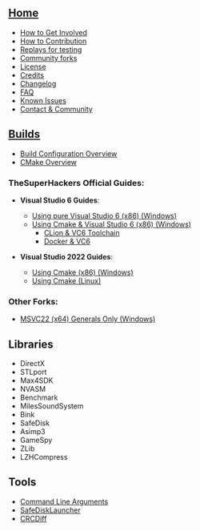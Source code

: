 <!-- markdownlint-disable -->

## [Home](Home)

- [How to Get Involved](how_to_involved)
- [How to Contribution](contribution)
- [Replays for testing](replay_testing)
- [Community forks](forks)
- [License](license)
- [Credits](credits)
- [Changelog](changelog)
- [FAQ](faq)
- [Known Issues](known_issues)
- [Contact & Community](contact_community)

## [Builds](build_guides)
- [Build Configuration Overview](build_configuration)
- [CMake Overview](cmake_guide)

### **TheSuperHackers Official Guides**:
- **Visual Studio 6 Guides**:
  - [Using pure Visual Studio 6 (x86) (Windows)](build_with_ea_msvc6)
  - [Using Cmake & Visual Studio 6 (x86) (Windows)](build_with_msvc6)
    - [CLion & VC6 Toolchain](build_with_clion_vc6_toolchain)
    - [Docker & VC6](build_with_msvc6_on_docker)

- **Visual Studio 2022 Guides**:
  - [Using Cmake (x86) (Windows)](build_with_msvc22)
  - [Using Cmake (Linux)](build_with_msvc22_linux)

### **Other Forks**:
  - [MSVC22 (x64) Generals Only (Windows)](build_with_msvc22_x64_jmarshall2323)

## Libraries

- DirectX
- STLport
- Max4SDK
- NVASM
- Benchmark
- MilesSoundSystem
- Bink
- SafeDisk
- Asimp3
- GameSpy
- ZLib
- LZHCompress

## Tools

- [Command Line Arguments](switchers_arguments)
- [SafeDiskLauncher](safedisklauncher)
- [CRCDiff](crcdiff)
<!-- markdownlint-restore -->
